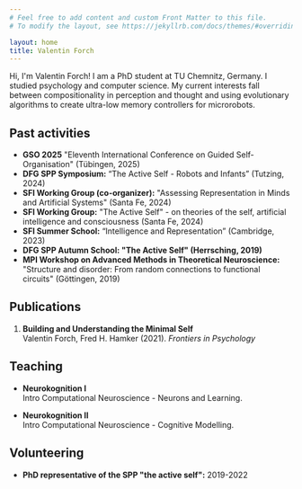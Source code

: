 ```yaml
---
# Feel free to add content and custom Front Matter to this file.
# To modify the layout, see https://jekyllrb.com/docs/themes/#overriding-theme-defaults

layout: home
title: Valentin Forch
---
```


Hi, I'm Valentin Forch! I am a PhD student at TU Chemnitz, Germany. I studied psychology and computer science. My current interests fall between compositionality in perception and thought and using evolutionary algorithms to create ultra-low memory controllers for microrobots.


## Past activities

- **GSO 2025** "Eleventh International Conference on Guided Self-Organisation" (Tübingen, 2025)
- **DFG SPP Symposium:** “The Active Self - Robots and Infants” (Tutzing, 2024)
- **SFI Working Group (co-organizer):** "Assessing Representation in Minds and Artificial Systems" (Santa Fe, 2024)
- **SFI Working Group:** "The Active Self" - on theories of the self, artificial intelligence and consciousness (Santa Fe, 2024)
- **SFI Summer School:** “Intelligence and Representation” (Cambridge, 2023)
- **DFG SPP Autumn School: "The Active Self" (Herrsching, 2019)**
- **MPI Workshop on Advanced Methods in Theoretical Neuroscience:** "Structure and disorder: From random connections to functional circuits" (Göttingen, 2019)

## Publications

1. **Building and Understanding the Minimal Self**  
   Valentin Forch, Fred H. Hamker (2021). *Frontiers in Psychology*

## Teaching

- **Neurokognition I**  
  Intro Computational Neuroscience - Neurons and Learning.

- **Neurokognition II**  
  Intro Computational Neuroscience - Cognitive Modelling.

## Volunteering

- **PhD representative of the SPP "the active self":** 2019-2022
